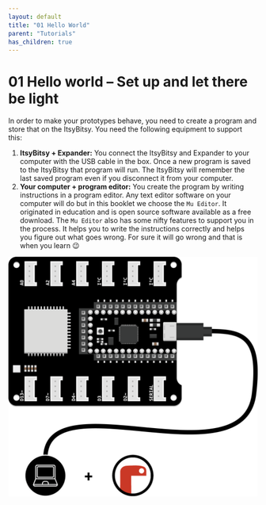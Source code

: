 ```yaml
---
layout: default
title: "01 Hello World"
parent: "Tutorials"
has_children: true
---
```


# 01 Hello world – Set up and let there be light

In order to make your prototypes behave, you need to create a program and store that on the ItsyBitsy. You need the following equipment to support this:
1. **ItsyBitsy + Expander:** You connect the ItsyBitsy and Expander to your computer with the USB cable in the box. Once a new program is saved to the ItsyBitsy that program will run. The ItsyBitsy will remember the last saved program even if you disconnect it from your computer.
2. **Your computer + program editor:** You create the program by writing instructions in a program editor.
Any text editor software on your computer will do but in this booklet we choose the `Mu Editor`. It originated in education and is open source software available as a free download. The `Mu Editor` also has some nifty features to support you in the process. It helps you to write the instructions correctly and helps you figure out what goes wrong. For sure it will go wrong and that is when you learn 😉

![Overview of our essencial elements](assets/01-Hello-World-Component-Overview.png)